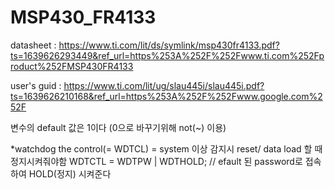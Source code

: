 # MSP430_FR4133

datasheet : https://www.ti.com/lit/ds/symlink/msp430fr4133.pdf?ts=1639626293449&ref_url=https%253A%252F%252Fwww.ti.com%252Fproduct%252FMSP430FR4133

user's guid : https://www.ti.com/lit/ug/slau445i/slau445i.pdf?ts=1639626210168&ref_url=https%253A%252F%252Fwww.google.com%252F


변수의 default 값은 1이다 (0으로 바꾸기위해 not(~) 이용)

*watchdog the control(= WDTCL) = system 이상 감지시 reset/ data load 할 때 정지시켜줘야함
WDTCTL = WDTPW | WDTHOLD;  // efault 된 password로 접속 하여 HOLD(정지) 시켜준다

